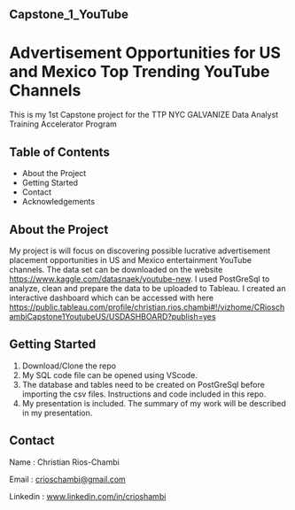 ## Capstone_1_YouTube
# Advertisement Opportunities for US and Mexico Top Trending YouTube Channels
This is my 1st Capstone project for the TTP NYC GALVANIZE Data Analyst Training Accelerator Program

	
## Table of Contents
- About the Project 
- Getting Started
- Contact
- Acknowledgements

## About the Project
My project is will focus on discovering possible lucrative advertisement placement opportunities in US and
Mexico entertainment YouTube channels.  The data set can be downloaded on the website https://www.kaggle.com/datasnaek/youtube-new. I used PostGreSql to analyze, clean and prepare the data to be uploaded to Tableau. I created an interactive dashboard which can be accessed with here https://public.tableau.com/profile/christian.rios.chambi#!/vizhome/CRioschambiCapstone1YoutubeUS/USDASHBOARD?publish=yes



## Getting Started
  1. Download/Clone the repo
  2. My SQL code file can be opened using VScode. 
  3. The database and tables need to be created on PostGreSql before importing the csv files. Instructions and code included in this repo.
  4. My presentation is included. The summary of my work will be described in my presentation.
  
## Contact
Name : Christian Rios-Chambi 

Email : crioschambi@gmail.com

Linkedin : www.linkedin.com/in/crioshambi



